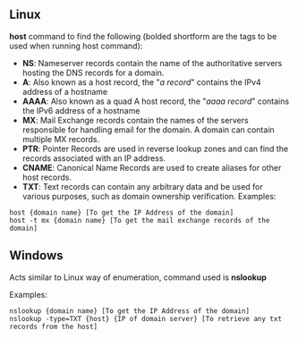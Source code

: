 ## Linux
**host** command to find the following (bolded shortform are the tags to be used when running host command):
- **NS**: Nameserver records contain the name of the authoritative servers hosting the DNS records for a domain.
- **A**: Also known as a host record, the "_a record_" contains the IPv4 address of a hostname 
- **AAAA**: Also known as a quad A host record, the "_aaaa record_" contains the IPv6 address of a hostname
- **MX**: Mail Exchange records contain the names of the servers responsible for handling email for the domain. A domain can contain multiple MX records.
- **PTR**: Pointer Records are used in reverse lookup zones and can find the records associated with an IP address.
- **CNAME**: Canonical Name Records are used to create aliases for other host records.
- **TXT**: Text records can contain any arbitrary data and be used for various purposes, such as domain ownership verification. 
Examples:
```
host {domain name} [To get the IP Address of the domain]
host -t mx {domain name} [To get the mail exchange records of the domain]
```

## Windows
Acts similar to Linux way of enumeration, command used is **nslookup**

Examples:
```
nslookup {domain name} [To get the IP Address of the domain]
nslookup -type=TXT {host} {IP of domain server} [To retrieve any txt records from the host]
```
